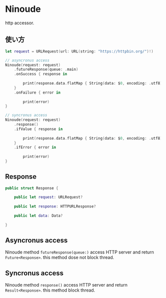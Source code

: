 # Ninoude
http accessor.


## 使い方
```swift
let request = URLRequest(url: URL(string: "https://httpbin.org/")!)

// asyncronus access
Ninoude(request: request)
    .futureResponse(queue: .main)
    .onSuccess { response in
        
        print(response.data.flatMap { String(data: $0, encoding: .utf8) } ?? "")
    }
    .onFailure { error in
        
        print(error)
}

// syncronus access
Ninoude(request: request)
    .response()
    .ifValue { response in
        
        print(response.data.flatMap { String(data: $0, encoding: .utf8) } ?? "")
    }
    .ifError { error in
        
        print(error)
}
```

## Response
```swift
public struct Response {
    
    public let request: URLRequest?
    
    public let response: HTTPURLResponse?
    
    public let data: Data?
    
}
```

## Asyncronus access

Ninoude method `futureResponse(queue:)` access HTTP server and return `Future<Response>`.
this method dose not block thread.


## Syncronus access

Ninoude method `response()` access HTTP server and return `Result<Response>`.
this method block thread.


